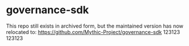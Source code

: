 # governance-sdk 

This repo still exists in archived form, but the maintained version has now relocated to: https://github.com/Mythic-Project/governance-sdk
123123
123123
